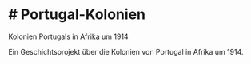 <h1> # Portugal-Kolonien </h1>

Kolonien Portugals in Afrika um 1914


Ein Geschichtsprojekt über die Kolonien von Portugal in Afrika um 1914.
